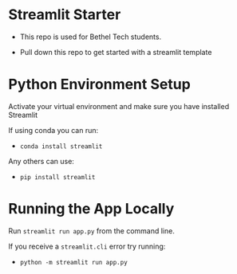# Streamlit Starter

- This repo is used for Bethel Tech students.

- Pull down this repo to get started with a streamlit template


# Python Environment Setup
Activate your virtual environment and make sure you have installed Streamlit

If using conda you can run:
  - `conda install streamlit`

Any others can use:
  - `pip install streamlit`

# Running the App Locally
Run `streamlit run app.py` from the command line.

If you receive a `streamlit.cli` error try running:
  -   `python -m streamlit run app.py`
